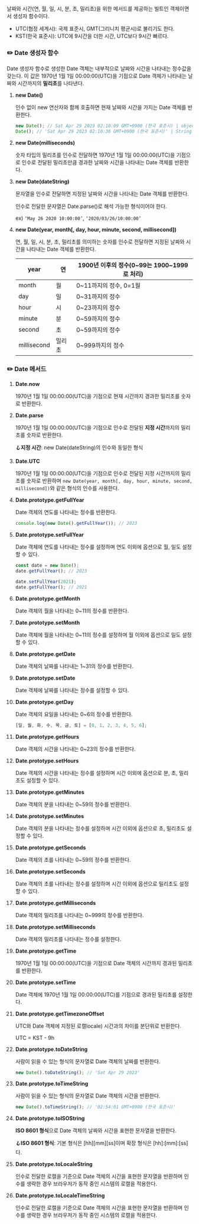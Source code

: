 날짜와 시간(연, 월, 일, 시, 분, 초, 밀리초)을 위한 메서드를 제공하는 빌트인 객체이면서 생성자 함수이다.

- UTC(협정 세계시): 국제 표준시, GMT(그리니치 평균시)로 불리기도 한다.
- KST(한국 표준시): UTC에 9시간을 더한 시간, UTC보다 9시간 빠르다.

### ✏️ Date 생성자 함수

Date 생성자 함수로 생성한 Date 객체는 내부적으로 날짜와 시간을 나타내는 정수값을 갖는다. 이 값은 1970년 1월 1일 00:00:00(UTC)을 기점으로 Date 객체가 나타내는 날짜와 시간까지의 **밀리초**를 나타낸다.

1. **new Date()**

   인수 없이 new 연산자와 함께 호출하면 현재 날짜와 시간을 가지는 Date 객체를 반환한다.

   ```jsx
   new Date(); // Sat Apr 29 2023 02:10:09 GMT+0900 (한국 표준시) | object
   Date(); // 'Sat Apr 29 2023 02:10:36 GMT+0900 (한국 표준시)' | String
   ```

2. **new Date(milliseconds)**

   숫자 타입의 밀리초를 인수로 전달하면 1970년 1월 1일 00:00:00(UTC)을 기점으로 인수로 전달된 밀리초만큼 경과한 날짜와 시간을 나타내는 Date 객체를 반환한다.

3. **new Date(dateString)**

   문자열을 인수로 전달하면 지정된 날짜와 시간을 나타내는 Date 객체를 반환한다.

   인수로 전달한 문자열은 Date.parse()로 해석 가능한 형식이어야 한다.

   ex) `‘May 26 2020 10:00:00’`, `‘2020/03/26/10:00:00’`

4. **new Date(year, month[, day, hour, minute, second, millisecond])**

   연, 월, 일, 시, 분, 초, 밀리초를 의미하는 숫자를 인수로 전달하면 지정된 날짜와 시간을 나타내는 Date 객체를 반환한다.

   | year        | 연     | 1900년 이후의 정수(0~99는 1900~1999로 처리) |
   | ----------- | ------ | ------------------------------------------- |
   | month       | 월     | 0~11까지의 정수, 0=1월                      |
   | day         | 일     | 0~31까지의 정수                             |
   | hour        | 시     | 0~23까지의 정수                             |
   | minute      | 분     | 0~59까지의 정수                             |
   | second      | 초     | 0~59까지의 정수                             |
   | millisecond | 밀리초 | 0~999까지의 정수                            |

### ✏️ Date 메서드

1. **Date.now**

   1970년 1월 1일 00:00:00(UTC)을 기점으로 현재 시간까지 경과한 밀리초를 숫자로 반환한다.

2. **Date.parse**

   1970년 1월 1일 00:00:00(UTC)을 기점으로 인수로 전달된 **지정 시간**까지의 밀리초를 숫자로 반환한다.

   🪝**지정 시간**: new Date(dateString)의 인수와 동일한 형식

3. **Date.UTC**

   1970년 1월 1일 00:00:00(UTC)을 기점으로 인수로 전달된 지정 시간까지의 밀리초를 숫자로 반환하며 `new Date(year, month[, day, hour, minute, second, millisecond])`와 같은 형식의 인수를 사용한다.

4. **Date.prototype.getFullYear**

   Date 객체의 연도를 나타내는 정수를 반환한다.

   ```jsx
   console.log(new Date().getFullYear()); // 2023
   ```

5. **Date.prototype.setFullYear**

   Date 객체에 연도를 나타내는 정수를 설정하며 연도 이외에 옵션으로 월, 일도 설정할 수 있다.

   ```jsx
   const date = new Date();
   date.getFullYear(); // 2023

   date.setFullYear(2021);
   date.getFullYear(); // 2021
   ```

6. **Date.prototype.getMonth**

   Date 객체의 월을 나타내는 0~11의 정수를 반환한다.

7. **Date.prototype.setMonth**

   Date 객체에 월을 나타내는 0~11의 정수를 설정하며 월 이외에 옵션으로 일도 설정할 수 있다.

8. **Date.prototype.getDate**

   Date 객체의 날짜를 나타내는 1~31의 정수를 반환한다.

9. **Date.prototype.setDate**

   Date 객체에 날짜를 나타내는 정수를 설정할 수 있다.

10. **Date.prototype.getDay**

    Date 객체의 요일을 나타내는 0~6의 정수를 반환한다.

    ```jsx
    [일, 월, 화, 수, 목, 금, 토] = [0, 1, 2, 3, 4, 5, 6];
    ```

11. **Date.prototype.getHours**

    Date 객체의 시간을 나타내는 0~23의 정수를 반환한다.

12. **Date.prototype.setHours**

    Date 객체의 시간을 나타내는 정수를 설정하며 시간 이외에 옵션으로 분, 초, 밀리초도 설정할 수 있다.

13. **Date.prototype.getMinutes**

    Date 객체의 분을 나타내는 0~59의 정수를 반환한다.

14. **Date.prototype.setMinutes**

    Date 객체의 분을 나타내는 정수를 설정하며 시간 이외에 옵션으로 초, 밀리초도 설정할 수 있다.

15. **Date.prototype.getSeconds**

    Date 객체의 초를 나타내는 0~59의 정수를 반환한다.

16. **Date.prototype.setSeconds**

    Date 객체의 초를 나타내는 정수를 설정하며 시간 이외에 옵션으로 밀리초도 설정할 수 있다.

17. **Date.prototype.getMilliseconds**

    Date 객체의 밀리초를 나타내는 0~999의 정수를 반환한다.

18. **Date.prototype.setMilliseconds**

    Date 객체의 밀리초를 나타내는 정수를 설정한다.

19. **Date.prototype.getTime**

    1970년 1월 1일 00:00:00(UTC)을 기점으로 Date 객체의 시간까지 경과된 밀리초를 반환한다.

20. **Date.prototype.setTime**

    Date 객체에 1970년 1월 1일 00:00:00(UTC)를 기점으로 경과된 밀리초를 설정한다.

21. **Date.prototype.getTimezoneOffset**

    UTC와 Date 객체에 지정된 로캘locale) 시간과의 차이를 분단위로 반환한다.

    UTC = KST - 9h

22. **Date.prototype.toDateString**

    사람이 읽을 수 있는 형식의 문자열로 Date 객체의 날짜를 반환한다.

    ```jsx
    new Date().toDateString(); // 'Sat Apr 29 2023'
    ```

23. **Date.prototype.toTimeString**

    사람이 읽을 수 있는 형식의 문자열로 Date 객체의 시간을 반환한다.

    ```jsx
    new Date().toTimeString(); // '02:54:01 GMT+0900 (한국 표준시)'
    ```

24. **Date.prototype.toISOString**

    **ISO 8601 형식**으로 Date 객체의 날짜와 시간을 표현한 문자열을 반환한다.

    🪝**ISO 8601 형식**: 기본 형식은 [hh][mm][ss]이며 확장 형식은 [hh]:[mm]:[ss]다.

25. **Date.prototype.toLocaleString**

    인수로 전달한 로캘을 기준으로 Date 객체의 시간을 표현한 문자열을 반환하며 인수를 생략한 경우 브라우저가 동작 중인 시스템의 로캘을 적용한다.

26. **Date.prototype.toLocaleTimeString**

    인수로 전달한 로캘을 기준으로 Date 객체의 시간을 표현한 문자열을 반환하며 인수를 생략한 경우 브라우저가 동작 중인 시스템의 로캘을 적용한다.

